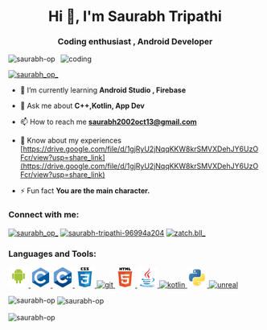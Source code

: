 <h1 align="center">Hi 👋, I'm Saurabh Tripathi</h1>
<h3 align="center">Coding enthusiast , Android Developer</h3>

<img align ="right" width = 400 alt="coding" src="https://www.google.com/imgres?imgurl=https%3A%2F%2Fraw.githubusercontent.com%2FdevSouvik%2FdevSouvik%2Fmaster%2Fgif3.gif&tbnid=2qrAUXqY9dCUsM&vet=12ahUKEwj9-bup9Jz_AhVK0nMBHbK1DNoQMygBegUIARDqAQ..i&imgrefurl=https%3A%2F%2Fgithub.com%2FDD4You&docid=T3cB76EfDxjhnM&w=800&h=600&q=gif%20image%20for%20github%20profile&ved=2ahUKEwj9-bup9Jz_AhVK0nMBHbK1DNoQMygBegUIARDqAQ">
 
<p align="left"> <img src="https://komarev.com/ghpvc/?username=saurabh-op&label=Profile%20views&color=0e75b6&style=flat" alt="saurabh-op" /> </p>

<p align="left"> <a href="https://twitter.com/saurabh_op_" target="blank"><img src="https://img.shields.io/twitter/follow/saurabh_op_?logo=twitter&style=for-the-badge" alt="saurabh_op_" /></a> </p>

- 🌱 I’m currently learning **Android Studio , Firebase**

- 💬 Ask me about **C++,Kotlin, App Dev**

- 📫 How to reach me **saurabh2002oct13@gmail.com**

- 📄 Know about my experiences [https://drive.google.com/file/d/1gjRyU2jNqqKKW8krSMVXDehJY6UzOFcr/view?usp=share_link](https://drive.google.com/file/d/1gjRyU2jNqqKKW8krSMVXDehJY6UzOFcr/view?usp=share_link)

- ⚡ Fun fact **You are the main character.**

<h3 align="left">Connect with me:</h3>
<p align="left">
<a href="https://twitter.com/saurabh_op_" target="blank"><img align="center" src="https://raw.githubusercontent.com/rahuldkjain/github-profile-readme-generator/master/src/images/icons/Social/twitter.svg" alt="saurabh_op_" height="30" width="40" /></a>
<a href="https://linkedin.com/in/saurabh-tripathi-96994a204" target="blank"><img align="center" src="https://raw.githubusercontent.com/rahuldkjain/github-profile-readme-generator/master/src/images/icons/Social/linked-in-alt.svg" alt="saurabh-tripathi-96994a204" height="30" width="40" /></a>
<a href="https://instagram.com/zatch.bll_" target="blank"><img align="center" src="https://raw.githubusercontent.com/rahuldkjain/github-profile-readme-generator/master/src/images/icons/Social/instagram.svg" alt="zatch.bll_" height="30" width="40" /></a>
</p>

<h3 align="left">Languages and Tools:</h3>
<p align="left"> <a href="https://developer.android.com" target="_blank" rel="noreferrer"> <img src="https://raw.githubusercontent.com/devicons/devicon/master/icons/android/android-original-wordmark.svg" alt="android" width="40" height="40"/> </a> <a href="https://www.cprogramming.com/" target="_blank" rel="noreferrer"> <img src="https://raw.githubusercontent.com/devicons/devicon/master/icons/c/c-original.svg" alt="c" width="40" height="40"/> </a> <a href="https://www.w3schools.com/cpp/" target="_blank" rel="noreferrer"> <img src="https://raw.githubusercontent.com/devicons/devicon/master/icons/cplusplus/cplusplus-original.svg" alt="cplusplus" width="40" height="40"/> </a> <a href="https://www.w3schools.com/css/" target="_blank" rel="noreferrer"> <img src="https://raw.githubusercontent.com/devicons/devicon/master/icons/css3/css3-original-wordmark.svg" alt="css3" width="40" height="40"/> </a> <a href="https://git-scm.com/" target="_blank" rel="noreferrer"> <img src="https://www.vectorlogo.zone/logos/git-scm/git-scm-icon.svg" alt="git" width="40" height="40"/> </a> <a href="https://www.w3.org/html/" target="_blank" rel="noreferrer"> <img src="https://raw.githubusercontent.com/devicons/devicon/master/icons/html5/html5-original-wordmark.svg" alt="html5" width="40" height="40"/> </a> <a href="https://www.java.com" target="_blank" rel="noreferrer"> <img src="https://raw.githubusercontent.com/devicons/devicon/master/icons/java/java-original.svg" alt="java" width="40" height="40"/> </a> <a href="https://kotlinlang.org" target="_blank" rel="noreferrer"> <img src="https://www.vectorlogo.zone/logos/kotlinlang/kotlinlang-icon.svg" alt="kotlin" width="40" height="40"/> </a> <a href="https://www.python.org" target="_blank" rel="noreferrer"> <img src="https://raw.githubusercontent.com/devicons/devicon/master/icons/python/python-original.svg" alt="python" width="40" height="40"/> </a> <a href="https://unrealengine.com/" target="_blank" rel="noreferrer"> <img src="https://raw.githubusercontent.com/kenangundogan/fontisto/036b7eca71aab1bef8e6a0518f7329f13ed62f6b/icons/svg/brand/unreal-engine.svg" alt="unreal" width="40" height="40"/> </a> </p>

<p><img align="left" src="https://github-readme-stats.vercel.app/api/top-langs?username=saurabh-op&show_icons=true&locale=en&layout=compact" alt="saurabh-op" /></p>

<p>&nbsp;<img align="center" src="https://github-readme-stats.vercel.app/api?username=saurabh-op&show_icons=true&locale=en" alt="saurabh-op" /></p>

<p><img align="center" src="https://github-readme-streak-stats.herokuapp.com/?user=saurabh-op&" alt="saurabh-op" /></p>
